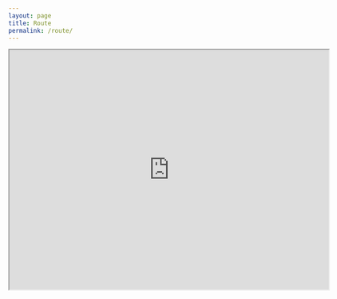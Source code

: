 ```yaml
---
layout: page
title: Route
permalink: /route/
---
```


<iframe src="https://www.google.com/maps/d/embed?mid=zZKNkJBjwJEo.kAK4disFUJf4" width="640" height="480"></iframe>